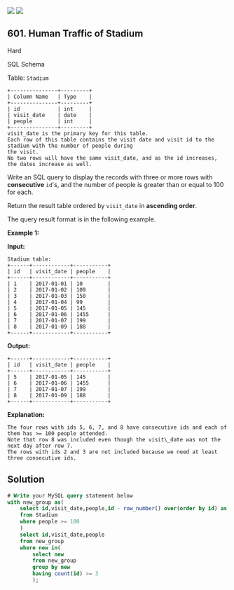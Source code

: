 [![](https://img.shields.io/github/stars/javadev/LeetCode-in-Kotlin?label=Stars&style=flat-square)](https://github.com/javadev/LeetCode-in-Kotlin)
[![](https://img.shields.io/github/forks/javadev/LeetCode-in-Kotlin?label=Fork%20me%20on%20GitHub%20&style=flat-square)](https://github.com/javadev/LeetCode-in-Kotlin/fork)

## 601\. Human Traffic of Stadium

Hard

SQL Schema

Table: `Stadium`

    +---------------+---------+
    | Column Name   | Type    |
    +---------------+---------+
    | id            | int     |
    | visit_date    | date    |
    | people        | int     |
    +---------------+---------+
    visit_date is the primary key for this table.
    Each row of this table contains the visit date and visit id to the stadium with the number of people during
    the visit.
    No two rows will have the same visit_date, and as the id increases, the dates increase as well. 

Write an SQL query to display the records with three or more rows with **consecutive** `id`'s, and the number of people is greater than or equal to 100 for each.

Return the result table ordered by `visit_date` in **ascending order**.

The query result format is in the following example.

**Example 1:**

**Input:**

    Stadium table:
    +------+------------+-----------+
    | id   | visit_date | people    |
    +------+------------+-----------+
    | 1    | 2017-01-01 | 10        |
    | 2    | 2017-01-02 | 109       |
    | 3    | 2017-01-03 | 150       |
    | 4    | 2017-01-04 | 99        |
    | 5    | 2017-01-05 | 145       |
    | 6    | 2017-01-06 | 1455      |
    | 7    | 2017-01-07 | 199       |
    | 8    | 2017-01-09 | 188       |
    +------+------------+-----------+

**Output:**

    +------+------------+-----------+
    | id   | visit_date | people    |
    +------+------------+-----------+
    | 5    | 2017-01-05 | 145       |
    | 6    | 2017-01-06 | 1455      |
    | 7    | 2017-01-07 | 199       |
    | 8    | 2017-01-09 | 188       |
    +------+------------+-----------+

**Explanation:**

    The four rows with ids 5, 6, 7, and 8 have consecutive ids and each of them has >= 100 people attended.
    Note that row 8 was included even though the visit\_date was not the next day after row 7.
    The rows with ids 2 and 3 are not included because we need at least three consecutive ids.

## Solution

```sql
# Write your MySQL query statement below
with new_group as(
    select id,visit_date,people,id - row_number() over(order by id) as new
    from Stadium
    where people >= 100
    )
    select id,visit_date,people
    from new_group
    where new in(
        select new
        from new_group
        group by new
        having count(id) >= 3
        );
```
